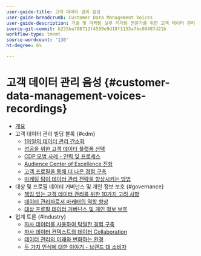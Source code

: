 ```yaml
---
user-guide-title: 고객 데이터 관리 음성
user-guide-breadcrumb: Customer Data Management Voices
user-guide-description: 기술 및 마케팅 실무 리더와 전문가를 위한 고객 데이터 관리 대상
source-git-commit: b255ba788711f4599e9d18f1155a7bc00487d21b
workflow-type: tm+mt
source-wordcount: '130'
ht-degree: 6%

---
```



# 고객 데이터 관리 음성 {#customer-data-management-voices-recordings}

+ [개요](overview.md)
+ 고객 데이터 관리 빌딩 블록 {#cdm}
   + [1마일의 데이터 관리 간소화](cdm/first-mile.md)
   + [성공을 위한 고객 데이터 플랫폼 선택](cdm/cdp-success.md)
   + [CDP 모범 사례 - 인력 및 프로세스](cdm/people-and-process.md)
   + [Audience Center of Excellence 진화](cdm/evolving-your-audience-center-of-excellence.md)
   + [고객 프로필을 통해 더 나은 경험 구축](cdm/building-better-experiences-with-customer-profiles.md)
   + [마케팅 팀이 데이터 관리 전략을 향상시키는 방법](cdm/how-marketing-teams-are-improving-data-management-strategies.md)
+ 대상 및 프로필 데이터 거버넌스 및 개인 정보 보호 {#governance}
   + [책임 있는 고객 데이터 관리를 위한 10가지 고려 사항](https://experienceleague.adobe.com/docs/platform-learn/tutorials/privacy/ten-considerations-for-responsible-customer-data-management.html)
   + [데이터 관리자로서 마케터의 역할 향상](https://experienceleague.adobe.com/docs/platform-learn/tutorials/privacy/elevating-the-marketers-role-as-a-data-steward.html)
   + [대상 프로필 데이터 거버넌스 및 개인 정보 보호](governance/healthcare-shield.md)
+ 업계 토론 {#industry}
   + [자사 데이터를 사용하여 탁월한 경험 구축](industry/build-superb-experiences-with-your-first-party-data.md)
   + [자사 데이터 컨텍스트의 데이터 Collaboration](industry/data-collaboration-in-the-first-party-data-context.md)
   + [데이터 관리의 미래와 변화하는 환경](industry/the-future-of-data-management-and-the-changing-environment.md)
   + [두 가지 인식에 대한 이야기 - 브랜드 대 소비자](industry/brands-vs-consumers.md)
